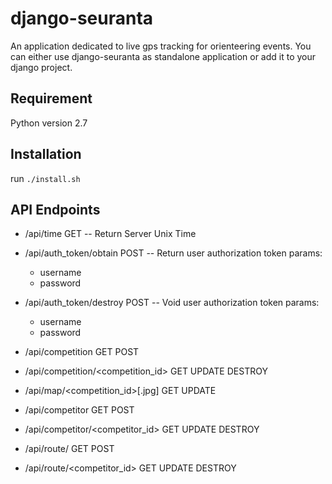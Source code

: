 django-seuranta
===============

An application dedicated to live gps tracking for orienteering events.
You can either use django-seuranta as standalone application or add it to
your django project.


Requirement
-----------

Python version 2.7


Installation
------------

run ```./install.sh```


API Endpoints
-------------

  * /api/time
   GET -- Return Server Unix Time

  * /api/auth_token/obtain
   POST -- Return user authorization token
   params:
    - username
    - password

  * /api/auth_token/destroy
   POST -- Void user authorization token
   params:
    - username
    - password

  * /api/competition
   GET
   POST

  * /api/competition/<competition_id>
   GET
   UPDATE
   DESTROY

  * /api/map/<competition_id>[.jpg]
   GET
   UPDATE

  * /api/competitor
   GET
   POST

  * /api/competitor/<competitor_id>
   GET
   UPDATE
   DESTROY

  * /api/route/
   GET
   POST

  * /api/route/<competitor_id>
   GET
   UPDATE
   DESTROY
